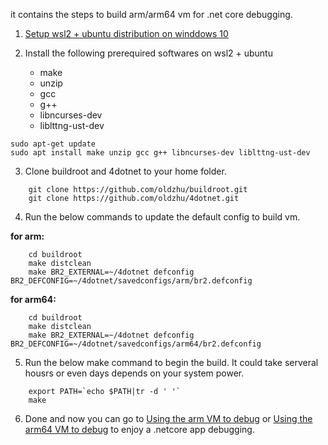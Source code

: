 it contains the steps to build arm/arm64 vm for .net core debugging.
1. [Setup wsl2 + ubuntu distribution on winddows 10](https://docs.microsoft.com/en-us/windows/wsl/install-win10) 
2. Install the following prerequired softwares on wsl2 + ubuntu 
 
    * make
    * unzip
    * gcc
    * g++
    * libncurses-dev
    * liblttng-ust-dev 
 ~~~
 sudo apt-get update
 sudo apt install make unzip gcc g++ libncurses-dev liblttng-ust-dev
 ~~~
3. Clone buildroot and 4dotnet to your home folder. 
~~~
    git clone https://github.com/oldzhu/buildroot.git 
    git clone https://github.com/oldzhu/4dotnet.git
~~~ 
4. Run the below commands to update the default config to build vm.  

**for arm:**
~~~
    cd buildroot
    make distclean
    make BR2_EXTERNAL=~/4dotnet defconfig BR2_DEFCONFIG=~/4dotnet/savedconfigs/arm/br2.defconfig
~~~  
**for arm64:**
~~~
    cd buildroot
    make distclean
    make BR2_EXTERNAL=~/4dotnet defconfig BR2_DEFCONFIG=~/4dotnet/savedconfigs/arm64/br2.defconfig
~~~

5. Run the below make command to begin the build. It could take serveral housrs or even days depends on your system power.
~~~
    export PATH=`echo $PATH|tr -d ' '`
    make
~~~
6. Done and now you can go to [Using the arm VM to debug](debug-arm-netcoreapp.md) or [Using the arm64 VM to debug](debug-arm64-netcoreapp.md) to enjoy a .netcore app debugging.
